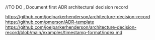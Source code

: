 //TO DO , Document first ADR architectural decision record


https://github.com/joelparkerhenderson/architecture-decision-record
https://github.com/pmerson/ADR-template
https://github.com/joelparkerhenderson/architecture-decision-record/blob/main/examples/timestamp-format/index.md
